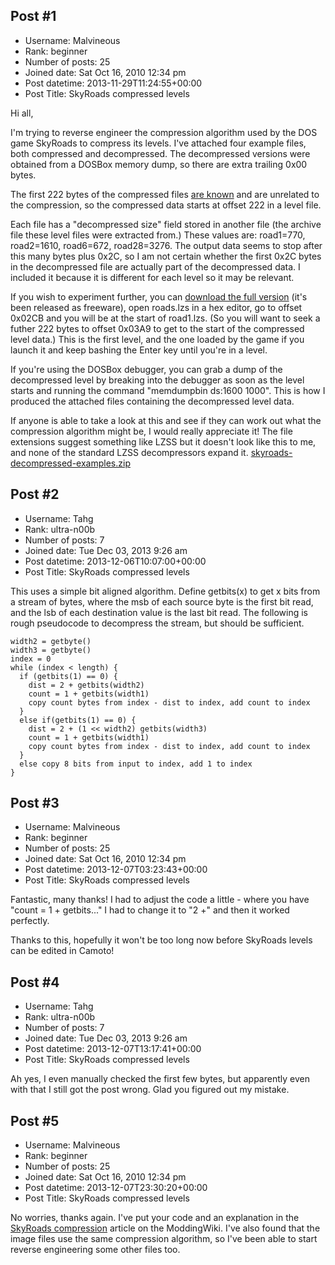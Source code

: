 ## Post #1
- Username: Malvineous
- Rank: beginner
- Number of posts: 25
- Joined date: Sat Oct 16, 2010 12:34 pm
- Post datetime: 2013-11-29T11:24:55+00:00
- Post Title: SkyRoads compressed levels

Hi all,

I'm trying to reverse engineer the compression algorithm used by the DOS game SkyRoads to compress its levels.  I've attached four example files, both compressed and decompressed.  The decompressed versions were obtained from a DOSBox memory dump, so there are extra trailing 0x00 bytes.

The first 222 bytes of the compressed files [are known](http://www.shikadi.net/moddingwiki/SkyRoads_level_format) and are unrelated to the compression, so the compressed data starts at offset 222 in a level file.

Each file has a "decompressed size" field stored in another file (the archive file these level files were extracted from.)  These values are: road1=770, road2=1610, road6=672, road28=3276.  The output data seems to stop after this many bytes plus 0x2C, so I am not certain whether the first 0x2C bytes in the decompressed file are actually part of the decompressed data.  I included it because it is different for each level so it may be relevant.

If you wish to experiment further, you can [download the full version](http://www.classicdosgames.com/game/SkyRoads.html) (it's been released as freeware), open roads.lzs in a hex editor, go to offset 0x02CB and you will be at the start of road1.lzs.  (So you will want to seek a futher 222 bytes to offset 0x03A9 to get to the start of the compressed level data.)  This is the first level, and the one loaded by the game if you launch it and keep bashing the Enter key until you're in a level.

If you're using the DOSBox debugger, you can grab a dump of the decompressed level by breaking into the debugger as soon as the level starts and running the command "memdumpbin ds:1600 1000".  This is how I produced the attached files containing the decompressed level data.

If anyone is able to take a look at this and see if they can work out what the compression algorithm might be, I would really appreciate it!  The file extensions suggest something like LZSS but it doesn't look like this to me, and none of the standard LZSS decompressors expand it.
[skyroads-decompressed-examples.zip](https://xentaxbackup.github.io/file/6809_skyroads-decompressed-examples.zip)
## Post #2
- Username: Tahg
- Rank: ultra-n00b
- Number of posts: 7
- Joined date: Tue Dec 03, 2013 9:26 am
- Post datetime: 2013-12-06T10:07:00+00:00
- Post Title: SkyRoads compressed levels

This uses a simple bit aligned algorithm. Define getbits(x) to get x bits from a stream of bytes, where the msb of each source byte is the first bit read, and the lsb of each destination value is the last bit read.  The following is rough pseudocode to decompress the stream, but should be sufficient.

```
width2 = getbyte()
width3 = getbyte()
index = 0
while (index < length) {
  if (getbits(1) == 0) {
    dist = 2 + getbits(width2)
    count = 1 + getbits(width1)
    copy count bytes from index - dist to index, add count to index
  }
  else if(getbits(1) == 0) {
    dist = 2 + (1 << width2) getbits(width3)
    count = 1 + getbits(width1)
    copy count bytes from index - dist to index, add count to index
  }
  else copy 8 bits from input to index, add 1 to index
}

```
## Post #3
- Username: Malvineous
- Rank: beginner
- Number of posts: 25
- Joined date: Sat Oct 16, 2010 12:34 pm
- Post datetime: 2013-12-07T03:23:43+00:00
- Post Title: SkyRoads compressed levels

Fantastic, many thanks!  I had to adjust the code a little - where you have "count = 1 + getbits..." I had to change it to "2 +" and then it worked perfectly.

Thanks to this, hopefully it won't be too long now before SkyRoads levels can be edited in Camoto!
## Post #4
- Username: Tahg
- Rank: ultra-n00b
- Number of posts: 7
- Joined date: Tue Dec 03, 2013 9:26 am
- Post datetime: 2013-12-07T13:17:41+00:00
- Post Title: SkyRoads compressed levels

Ah yes, I even manually checked the first few bytes, but apparently even with that I still got the post wrong.  Glad you figured out my mistake.
## Post #5
- Username: Malvineous
- Rank: beginner
- Number of posts: 25
- Joined date: Sat Oct 16, 2010 12:34 pm
- Post datetime: 2013-12-07T23:30:20+00:00
- Post Title: SkyRoads compressed levels

No worries, thanks again.  I've put your code and an explanation in the [SkyRoads compression](http://www.shikadi.net/moddingwiki/SkyRoads_compression) article on the ModdingWiki.  I've also found that the image files use the same compression algorithm, so I've been able to start reverse engineering some other files too.
